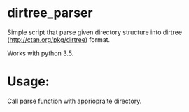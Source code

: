 # dirtree_parser
Simple script that parse given directory structure into dirtree (http://ctan.org/pkg/dirtree) format.

Works with python 3.5.

# Usage:
Call parse function with appriopraite directory.
